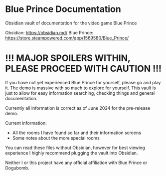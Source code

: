 # Blue Prince Documentation
 Obsidian vault of documentation for the video game Blue Prince

Obsidian: https://obsidian.md/
Blue Prince: https://store.steampowered.com/app/1569580/Blue_Prince/

# !!! MAJOR SPOILERS WITHIN, PLEASE PROCEED WITH CAUTION !!!
If you have not yet experienced Blue Prince for yourself, please go and play it. The demo is massive with so much to explore for yourself. This vault is just to allow for easy information searching, checking things and general documentation.

Currently all information is correct as of June 2024 for the pre-release demo.

Current information:

- All the rooms I have found so far and their information screens
- Some notes about the more special rooms

You can read these files without Obsidian, however for best viewing experience I highly recommend plugging the vault into Obsidian.

Neither I or this project have any official affiliation with Blue Prince or Dogubomb.
